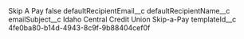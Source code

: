 <?xml version="1.0" encoding="UTF-8"?>
<CustomMetadata xmlns="http://soap.sforce.com/2006/04/metadata" xmlns:xsi="http://www.w3.org/2001/XMLSchema-instance" xmlns:xsd="http://www.w3.org/2001/XMLSchema">
    <label>Skip A Pay</label>
    <protected>false</protected>
    <values>
        <field>defaultRecipientEmail__c</field>
        <value xsi:nil="true"/>
    </values>
    <values>
        <field>defaultRecipientName__c</field>
        <value xsi:nil="true"/>
    </values>
    <values>
        <field>emailSubject__c</field>
        <value xsi:type="xsd:string">Idaho Central Credit Union Skip-a-Pay</value>
    </values>
    <values>
        <field>templateId__c</field>
        <value xsi:type="xsd:string">4fe0ba80-b14d-4943-8c9f-9b88404cef0f</value>
    </values>
</CustomMetadata>
